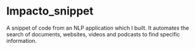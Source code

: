 # Impacto_snippet
A snippet of code from an NLP application which I built. It automates the search of documents, websites, videos and podcasts to find specific information.
